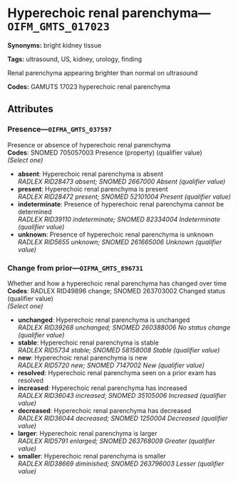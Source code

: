 # Hyperechoic renal parenchyma—`OIFM_GMTS_017023`

**Synonyms:** bright kidney tissue

**Tags:** ultrasound, US, kidney, urology, finding

Renal parenchyma appearing brighter than normal on ultrasound

**Codes:** GAMUTS 17023 hyperechoic renal parenchyma

## Attributes

### Presence—`OIFMA_GMTS_037597`

Presence or absence of hyperechoic renal parenchyma  
**Codes**: SNOMED 705057003 Presence (property) (qualifier value)  
*(Select one)*

- **absent**: Hyperechoic renal parenchyma is absent  
_RADLEX RID28473 absent; SNOMED 2667000 Absent (qualifier value)_
- **present**: Hyperechoic renal parenchyma is present  
_RADLEX RID28472 present; SNOMED 52101004 Present (qualifier value)_
- **indeterminate**: Presence of hyperechoic renal parenchyma cannot be determined  
_RADLEX RID39110 indeterminate; SNOMED 82334004 Indeterminate (qualifier value)_
- **unknown**: Presence of hyperechoic renal parenchyma is unknown  
_RADLEX RID5655 unknown; SNOMED 261665006 Unknown (qualifier value)_

### Change from prior—`OIFMA_GMTS_896731`

Whether and how a hyperechoic renal parenchyma has changed over time  
**Codes**: RADLEX RID49896 change; SNOMED 263703002 Changed status (qualifier value)  
*(Select one)*

- **unchanged**: Hyperechoic renal parenchyma is unchanged  
_RADLEX RID39268 unchanged; SNOMED 260388006 No status change (qualifier value)_
- **stable**: Hyperechoic renal parenchyma is stable  
_RADLEX RID5734 stable; SNOMED 58158008 Stable (qualifier value)_
- **new**: Hyperechoic renal parenchyma is new  
_RADLEX RID5720 new; SNOMED 7147002 New (qualifier value)_
- **resolved**: Hyperechoic renal parenchyma seen on a prior exam has resolved  
- **increased**: Hyperechoic renal parenchyma has increased  
_RADLEX RID36043 increased; SNOMED 35105006 Increased (qualifier value)_
- **decreased**: Hyperechoic renal parenchyma has decreased  
_RADLEX RID36044 decreased; SNOMED 1250004 Decreased (qualifier value)_
- **larger**: Hyperechoic renal parenchyma is larger  
_RADLEX RID5791 enlarged; SNOMED 263768009 Greater (qualifier value)_
- **smaller**: Hyperechoic renal parenchyma is smaller  
_RADLEX RID38669 diminished; SNOMED 263796003 Lesser (qualifier value)_